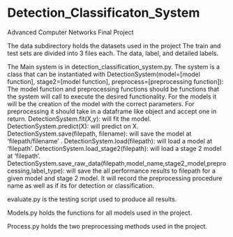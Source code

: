 # Detection_Classificaton_System
Advanced Computer Networks Final Project

The data subdirectory holds the datasets used in the project
	The train and test sets are divided into 3 files each. The data, label, and detailed labels.
  
The Main system is in detection_classification_system.py.
	The system is a class that can be instantiated with 
	DetectionSystem(model=[model function], stage2=[model function], preprocess=[preprocessing function]):
	  The model function and preprocessing functions should be functions that the system will call to execute the desired functionality. 
    For the models it will be the creation of the model with the correct parameters. For preprocessing it should take in a dataframe like object and accept one in return. 
	DetectionSystem.fit(X,y):
    will fit the model.
	DetectionSystem.predict(X):
    will predict on X.
	DetectionSystem.save(filepath, filename):
    will save the model at ‘filepath/filename’ .
	DetectionSystem.load(filepath):
    will load a model at ‘filepath’.
  DetectionSystem.load_stage2(filepath):
    will load a stage 2 model at ‘filepath’.
  DetectionSystem.save_raw_data(filepath,model_name,stage2_model,preprocessing,label_type):
    will save the all performance results to filepath for a given model and stage 2 model. 
    It will record the preprocessing procedure name as well as if its for detection or classification. 

evaluate.py  is the testing script used to produce all results.

Models.py holds the functions for all models used in the project.

Process.py holds the two preprocessing methods used in the project. 
